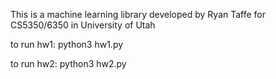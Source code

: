 This is a machine learning library developed by Ryan Taffe for CS5350/6350 in University of Utah

to run hw1: python3 hw1.py

to run hw2: python3 hw2.py
